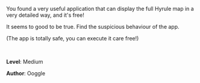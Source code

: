 You found a very useful application that can display the full Hyrule map in a very detailed way, and it's free!

It seems to good to be true. Find the suspicious behaviour of the app.

(The app is totally safe, you can execute it care free!)

<br>

**Level**: Medium

**Author**: Ooggle
